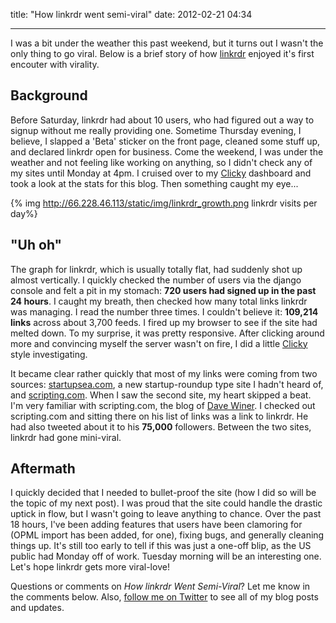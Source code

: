 
title: "How linkrdr went semi-viral"
date: 2012-02-21 04:34


---

I was a bit under the weather this past weekend, but it turns out I
wasn't the only thing to go viral. Below is a brief story of how [linkrdr](http://www.linkrdr.com) enjoyed it's first encouter with virality.

Background
----------

Before Saturday, linkrdr had about 10 users, who had figured out a way
to signup without me really providing one. Sometime Thursday evening, I
believe, I slapped a 'Beta' sticker on the front page, cleaned some
stuff up, and declared linkrdr open for business. Come the weekend, I
was under the weather and not feeling like working on anything, so I
didn't check any of my sites until Monday at 4pm. I cruised over to my
[Clicky](http://getclicky.com/66528953) dashboard and took a look at the
stats for this blog. Then something caught my eye...

{% img http://66.228.46.113/static/img/linkrdr_growth.png linkrdr visits per day%}

<!--more-->

"Uh oh"
---------------

The graph for linkrdr, which is usually totally flat, had suddenly
shot up almost vertically. I quickly checked the number of users via the
django console and felt a pit in my stomach: __720 users had signed up
in the past 24 hours__. I caught my breath, then checked how many total
links linkrdr was managing. I read the number three times. I couldn't
believe it: __109,214 links__ across about 3,700 feeds. I fired up my
browser to see if the site had melted down. To my surprise, it was
pretty responsive. After clicking around more and convincing myself the
server wasn't on fire, I did a little [Clicky](http://getclicky.com/66528953) style investigating.

It became clear rather quickly that most of my links were coming from
two sources: [startupsea.com](http://www.startupsea.com), a new
startup-roundup type site I hadn't heard of, and
[scripting.com](http://www.scripting.com). When I saw the second site,
my heart skipped a beat. I'm very familiar with scripting.com, the blog
of [Dave Winer](http://en.wikipedia.org/wiki/Dave_Winer). I checked out
scripting.com and sitting there on his list of links was a link to
linkrdr. He had also tweeted about it to his __75,000__ followers.
Between the two sites, linkrdr had gone mini-viral.

Aftermath
--------------

I quickly decided that I needed to bullet-proof the site (how I did so
will be the topic of my next post). I was proud
that the site could handle the drastic uptick in flow, but I wasn't
going to leave anything to chance. Over the past 18 hours, I've been
adding features that users have been clamoring for (OPML import has been
added, for one), fixing bugs, and generally cleaning things up. It's still too early to
tell if this was just a one-off blip, as the US public had Monday off of
work. Tuesday morning will be an interesting one. Let's hope linkrdr
gets more viral-love!

Questions or comments on _How linkrdr Went Semi-Viral_? Let me know in the comments below. Also, [follow me on Twitter](http://www.twitter.com/jeffknupp) to see all of my blog posts and updates.
